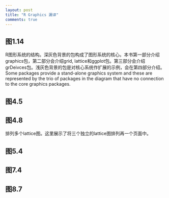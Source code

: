 ```yaml
---
layout: post
title: "R Graphics 漏译"
comments: true
---
```


## 图1.14
R图形系统的结构。深灰色背景的包构成了图形系统的核心。本书第一部分介绍graphics包，第二部分会介绍grid, lattice和ggplot包。第三部分会介绍grDeivces包。浅灰色背景的包是对核心系统作扩展的示例，会在第四部分介绍。Some packages provide a stand-alone graphics system and these are represented by the trio of packages in the diagram that have no connection to the core graphics packages.

## 图4.5

## 图4.8
排列多个lattice图。这里展示了将三个独立的lattice图排列再一个页面中。

## 图5.4

## 图7.4

## 图8.7
